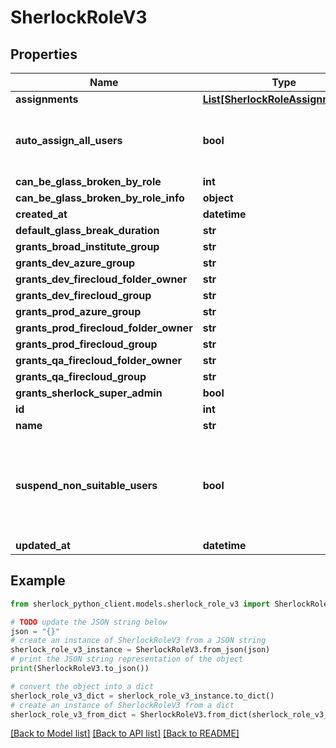 # SherlockRoleV3


## Properties

Name | Type | Description | Notes
------------ | ------------- | ------------- | -------------
**assignments** | [**List[SherlockRoleAssignmentV3]**](SherlockRoleAssignmentV3.md) |  | [optional] 
**auto_assign_all_users** | **bool** | When true, Sherlock will automatically assign all users to this role who do not already have a role assignment | [optional] 
**can_be_glass_broken_by_role** | **int** |  | [optional] 
**can_be_glass_broken_by_role_info** | **object** |  | [optional] 
**created_at** | **datetime** |  | [optional] 
**default_glass_break_duration** | **str** |  | [optional] 
**grants_broad_institute_group** | **str** |  | [optional] 
**grants_dev_azure_group** | **str** |  | [optional] 
**grants_dev_firecloud_folder_owner** | **str** |  | [optional] 
**grants_dev_firecloud_group** | **str** |  | [optional] 
**grants_prod_azure_group** | **str** |  | [optional] 
**grants_prod_firecloud_folder_owner** | **str** |  | [optional] 
**grants_prod_firecloud_group** | **str** |  | [optional] 
**grants_qa_firecloud_folder_owner** | **str** |  | [optional] 
**grants_qa_firecloud_group** | **str** |  | [optional] 
**grants_sherlock_super_admin** | **bool** |  | [optional] 
**id** | **int** |  | [optional] 
**name** | **str** |  | [optional] 
**suspend_non_suitable_users** | **bool** | When true, the \&quot;suspended\&quot; field on role assignments will be computed by Sherlock based on suitability instead of being a mutable API field | [optional] 
**updated_at** | **datetime** |  | [optional] 

## Example

```python
from sherlock_python_client.models.sherlock_role_v3 import SherlockRoleV3

# TODO update the JSON string below
json = "{}"
# create an instance of SherlockRoleV3 from a JSON string
sherlock_role_v3_instance = SherlockRoleV3.from_json(json)
# print the JSON string representation of the object
print(SherlockRoleV3.to_json())

# convert the object into a dict
sherlock_role_v3_dict = sherlock_role_v3_instance.to_dict()
# create an instance of SherlockRoleV3 from a dict
sherlock_role_v3_from_dict = SherlockRoleV3.from_dict(sherlock_role_v3_dict)
```
[[Back to Model list]](../README.md#documentation-for-models) [[Back to API list]](../README.md#documentation-for-api-endpoints) [[Back to README]](../README.md)


